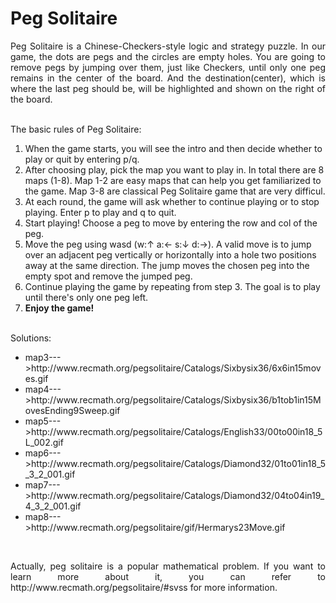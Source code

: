 # Peg Solitaire
<p align = "justify"> Peg Solitaire is a Chinese-Checkers-style logic and strategy puzzle. In our game, the dots are pegs and the circles are empty holes. You are going to remove pegs by jumping over them, just like Checkers, until only one peg remains in the center of the board. And the destination(center), which is where the last peg should be, will be highlighted and shown on the right of the board. </p>
<br>
The basic rules of Peg Solitaire:
<ol>
  <li>When the game starts, you will see the intro and then decide whether to play or quit by entering p/q.</li>
  <li>After choosing play, pick the map you want to play in. In total there are 8 maps (1-8). Map 1-2 are easy maps that can help you get familiarized to the game. Map 3-8 are classical Peg Solitaire game that are very difficul.</li>
  <li>At each round, the game will ask whether to continue playing or to stop playing. Enter p to play and q to quit.</li>
  <li>Start playing! Choose a peg to move by entering the row and col of the peg.</li>
  <li>Move the peg using wasd (w:↑ a:← s:↓ d:→). A valid move is to jump over an adjacent peg vertically or horizontally into a hole two positions away at the same direction. The jump moves the chosen peg into the empty spot and remove the jumped peg.</li>
  <li>Continue playing the game by repeating from step 3. The goal is to play until there's only one peg left.</li>
  <li><b>Enjoy the game!</b></li>
</ol>
<br>
Solutions:
<ul>
  <li>map3--->http://www.recmath.org/pegsolitaire/Catalogs/Sixbysix36/6x6in15moves.gif</li>
  <li>map4--->http://www.recmath.org/pegsolitaire/Catalogs/Sixbysix36/b1tob1in15MovesEnding9Sweep.gif</li>
  <li>map5--->http://www.recmath.org/pegsolitaire/Catalogs/English33/00to00in18_5L_002.gif</li>
  <li>map6--->http://www.recmath.org/pegsolitaire/Catalogs/Diamond32/01to01in18_5_3_2_001.gif</li>
  <li>map7--->http://www.recmath.org/pegsolitaire/Catalogs/Diamond32/04to04in19_4_3_2_001.gif</li>
  <li>map8--->http://www.recmath.org/pegsolitaire/gif/Hermarys23Move.gif</li>
</ul>
<br>
<p align = "justify">Actually, peg solitaire is a popular mathematical problem. If you want to learn more about it, you can refer to http://www.recmath.org/pegsolitaire/#svss for more information.</p>
